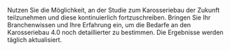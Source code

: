 Nutzen Sie die Möglichkeit, an der Studie zum Karosseriebau der Zukunft teilzunehmen und diese kontinuierlich fortzuschreiben.
Bringen Sie Ihr Branchenwissen und Ihre Erfahrung ein, um die Bedarfe an den Karosseriebau 4.0 noch detaillierter zu bestimmen.
Die Ergebnisse werden täglich aktualisiert.
